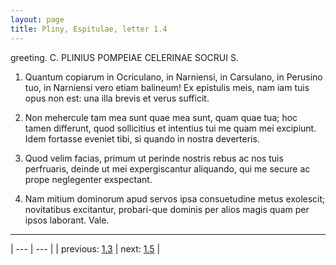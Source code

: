 ```yaml
---
layout: page
title: Pliny, Espitulae, letter 1.4
---
```


greeting. C. PLINIUS POMPEIAE CELERINAE SOCRUI S.



1. Quantum copiarum in Ocriculano, in Narniensi, in Carsulano, in Perusino tuo, in Narniensi vero etiam balineum! Ex epistulis meis, nam iam tuis opus non est: una illa brevis et verus sufficit.



2. Non mehercule tam mea sunt quae mea sunt, quam quae tua; hoc tamen differunt, quod sollicitius et intentius tui me quam mei excipiunt. Idem fortasse eveniet tibi, si quando in nostra deverteris.



3. Quod velim facias, primum ut perinde nostris rebus ac nos tuis perfruaris, deinde ut mei expergiscantur aliquando, qui me secure ac prope neglegenter exspectant.



4. Nam mitium dominorum apud servos ipsa consuetudine metus exolescit; novitatibus excitantur, probari-que dominis per alios magis quam per ipsos laborant. Vale.



---

| --- | --- |
| previous: [1.3](../1.3/) | next: [1.5](../1.5/) |